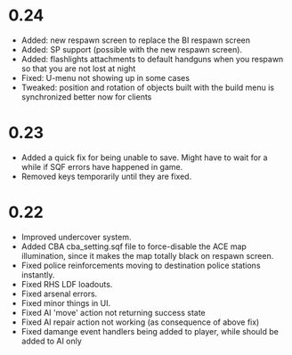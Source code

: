 # 0.24
- Added: new respawn screen to replace the BI respawn screen
- Added: SP support (possible with the new respawn screen).
- Added: flashlights attachments to default handguns when you respawn so that you are not lost at night
- Fixed: U-menu not showing up in some cases
- Tweaked: position and rotation of objects built with the build menu is synchronized better now for clients

# 0.23
- Added a quick fix for being unable to save. Might have to wait for a while if SQF errors have happened in game.
- Removed keys temporarily until they are fixed.

# 0.22
- Improved undercover system.
- Added CBA cba_setting.sqf file to force-disable the ACE map illumination, since it makes the map totally black on respawn screen.
- Fixed police reinforcements moving to destination police stations instantly.
- Fixed RHS LDF loadouts.
- Fixed arsenal errors.
- Fixed minor things in UI.
- Fixed AI 'move' action not returning success state
- Fixed AI repair action not working (as consequence of above fix)
- Fixed damange event handlers being added to player, while should be added to AI only